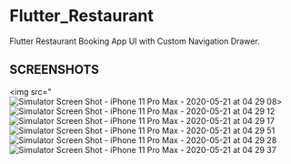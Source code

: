# Flutter_Restaurant

Flutter Restaurant Booking App UI with Custom Navigation Drawer.



## SCREENSHOTS

<img src="![Simulator Screen Shot - iPhone 11 Pro Max - 2020-05-21 at 04 29 08](https://user-images.githubusercontent.com/44673128/98448021-3b8a8980-214f-11eb-8c0b-e9ebc52b7938.png""width=250")>
![Simulator Screen Shot - iPhone 11 Pro Max - 2020-05-21 at 04 29 12](https://user-images.githubusercontent.com/44673128/98448024-3fb6a700-214f-11eb-9989-ac602a737d4d.png)
![Simulator Screen Shot - iPhone 11 Pro Max - 2020-05-21 at 04 29 17](https://user-images.githubusercontent.com/44673128/98448027-42190100-214f-11eb-944d-9159e9f47575.png)
![Simulator Screen Shot - iPhone 11 Pro Max - 2020-05-21 at 04 29 51](https://user-images.githubusercontent.com/44673128/98448035-4d6c2c80-214f-11eb-85cb-5db194e2aeb3.png)
![Simulator Screen Shot - iPhone 11 Pro Max - 2020-05-21 at 04 29 28](https://user-images.githubusercontent.com/44673128/98448028-45ac8800-214f-11eb-93d1-fe2353159a70.png)
![Simulator Screen Shot - iPhone 11 Pro Max - 2020-05-21 at 04 29 37](https://user-images.githubusercontent.com/44673128/98448034-4b09d280-214f-11eb-9820-f7c98e79a7fe.png)


